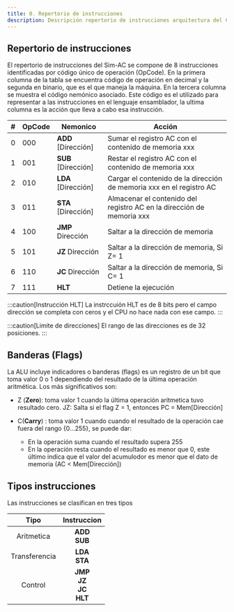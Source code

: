 ```yaml
---
title: 0. Repertorio de instrucciones
description: Descripción repertorio de instrucciones arquitectura del CPU sim-ac
---
```


## Repertorio de instrucciones
El repertorio de instrucciones del Sim-AC se compone de 8 instrucciones identificadas por código único de operación (OpCode).
En la primera columna de la tabla se encuentra código de operación en decimal y la segunda en binario, que es el que maneja la máquina. En la tercera columna se muestra el código nemónico asociado. Este código es el utilizado para representar a las instrucciones en el lenguaje ensamblador, la ultima columna es la acción que lleva a cabo esa instrucción.

| # | OpCode | Nemonico             | Acción
| - |--------|----------------------|------------
| 0 | 000    | **ADD** [Dirección]  | Sumar el registro AC con el contenido de memoria xxx
| 1 | 001    | **SUB** [Dirección]  | Restar el registro AC con el contenido de memoria xxx
| 2 | 010    | **LDA** [Dirección]  | Cargar el contenido de la dirección de memoria xxx en el registro AC
| 3 | 011    | **STA** [Dirección]  | Almacenar el contenido del registro AC en la dirección de memoria xxx
| 4 | 100    | **JMP** Dirección    | Saltar a la dirección de memoria
| 5 | 101    | **JZ**  Dirección    | Saltar a la dirección de memoria, Si Z= 1
| 6 | 110    | **JC**  Dirección    | Saltar a la dirección de memoria, Si C= 1
| 7 | 111    | **HLT**              | Detiene la ejecución

  

:::caution[Instrucción HLT]
La instrccuión HLT es de 8 bits pero el campo dirección se completa con ceros y el CPU no hace nada con ese campo.
:::

:::caution[Limite de direcciones]
El rango de las direcciones es de 32 posiciones.
:::


## Banderas (Flags)
La ALU incluye indicadores o banderas (flags) es un registro de un bit que toma valor 0 o 1 dependiendo del resultado de la última operación aritmética. Los más significativos son:
-	Z (**Zero**): toma valor 1 cuando la última operación aritmetica tuvo resultado cero. 
JZ: Salta si el flag Z = 1, entonces PC =  Mem[Dirección]

-	C(**Carry**) : toma valor 1 cuando  cuando el resultado de la operación cae fuera del rango {0...255}, se puede dar: 
    -  En la operación suma cuando el resultado supera 255 
    -  En la operación resta cuando el resultado es menor que 0, este último indica que el valor del acumulodor es menor que el dato de memoria (AC < Mem[Dirección])


## Tipos instrucciones
Las instrucciones se clasifican en tres tipos

|     Tipo    |                       Instruccion               | 
|:-----------:|:-----------------------------------------------:|
| Aritmetica  | **ADD** <br/> **SUB**                           |
|Transferencia| **LDA** <br/> **STA**                           |
|Control      | **JMP** <br/> **JZ** <br/> **JC** <br/> **HLT** |


